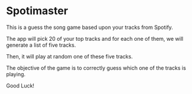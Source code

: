 # Spotimaster

This is a guess the song game based upon your tracks from Spotify.

The app will pick 20 of your top tracks and for each one of them, we will generate a list of five tracks.

Then, it will play at random one of these five tracks.

The objective of the game is to correctly guess which one of the tracks is playing.

Good Luck!
